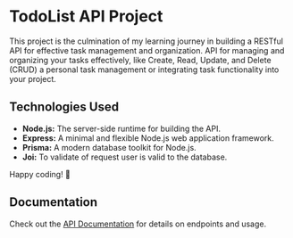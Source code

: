 # TodoList API Project

This project is the culmination of my learning journey in building a RESTful API for effective task management and organization. API for managing and organizing your tasks effectively,
like Create, Read, Update, and Delete (CRUD) a personal task management or integrating task functionality into your project.

## Technologies Used

- **Node.js:** The server-side runtime for building the API.
- **Express:** A minimal and flexible Node.js web application framework.
- **Prisma:** A modern database toolkit for Node.js.
- **Joi:** To validate of request user is valid to the database.

Happy coding! 🚀

## Documentation

Check out the [API Documentation]([#](https://github.com/zaxchaxs/TodoList-API-Project/blob/main/docs/to-Do%20list%20spec.json)https://github.com/zaxchaxs/TodoList-API-Project/blob/main/docs/to-Do%20list%20spec.json) for details on endpoints and usage.
